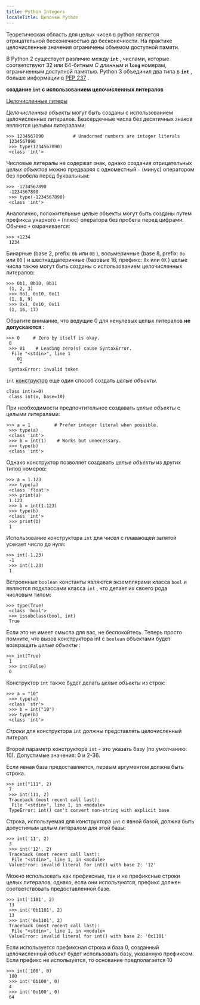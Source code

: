```yaml
---
title: Python Integers
localeTitle: Цепочки Python
---
```

Теоретическая область для целых чисел в python является отрицательной бесконечностью до бесконечности. На практике целочисленные значения ограничены объемом доступной памяти.

В Python 2 существует различие между **`int`** , числами, которые соответствуют 32 или 64-битным _C длинным_ и **`long`** номерам, ограниченным доступной памятью. Python 3 объединил два типа в **`int`** , больше информации в [PEP 237](https://www.python.org/dev/peps/pep-0237/) .

**создание `int` с использованием целочисленных литералов**

[Целочисленные литеры](https://docs.python.org/3/reference/lexical_analysis.html#integer-literals)

_Целочисленные объекты_ могут быть созданы с использованием целочисленных литералов. Безсердечные числа без десятичных знаков являются целыми литералами:
```
>>> 1234567890           # Unadorned numbers are integer literals 
 1234567890 
 >>> type(1234567890) 
 <class 'int'> 
```

Числовые литералы не содержат знак, однако создания отрицательных _целых объектов_ можно предваряя с одноместный `-` (минус) оператором без пробела перед буквальным:
```
>>> -1234567890 
 -1234567890 
 >>> type(-1234567890) 
 <class 'int'> 
```

Аналогично, положительные целые объекты могут быть созданы путем префикса унарного `+` (плюс) оператора без пробела перед цифрами. Обычно `+` омрачивается:
```
>>> +1234 
 1234 
```

Бинарные (base 2, prefix: `0b` или `0B` ), восьмеричные (base 8, prefix: `0o` или `0O` ) и шестнадцатеричные (базовые 16, префикс: `0x` или `0X` ) целые числа также могут быть созданы с использованием целочисленных литералов:
```
>>> 0b1, 0b10, 0b11 
 (1, 2, 3) 
 >>> 0o1, 0o10, 0o11 
 (1, 8, 9) 
 >>> 0x1, 0x10, 0x11 
 (1, 16, 17) 
```

Обратите внимание, что ведущие 0 для ненулевых целых литералов **не допускаются** :
```
>>> 0     # Zero by itself is okay. 
 0 
 >>> 01    # Leading zero(s) cause SyntaxError. 
  File "<stdin>", line 1 
    01 
     ^ 
 SyntaxError: invalid token 
```

`int` [конструктор](https://docs.python.org/3/library/functions.html#int) еще один способ создать _целые объекты._
```
class int(x=0) 
 class int(x, base=10) 
```

При необходимости предпочтительнее создавать _целые объекты_ с целыми литералами:
```
>>> a = 1         # Prefer integer literal when possible. 
 >>> type(a) 
 <class 'int'> 
 >>> b = int(1)    # Works but unnecessary. 
 >>> type(b) 
 <class 'int'> 
```

Однако конструктор позволяет создавать _целые объекты_ из других типов номеров:
```
>>> a = 1.123 
 >>> type(a) 
 <class 'float'> 
 >>> print(a) 
 1.123 
 >>> b = int(1.123) 
 >>> type(b) 
 <class 'int'> 
 >>> print(b) 
 1 
```

Использование конструктора `int` для чисел с плавающей запятой усекает число до нуля:
```
>>> int(-1.23) 
 -1 
 >>> int(1.23) 
 1 
```

Встроенные `boolean` константы являются экземплярами класса `bool` и являются подклассами класса `int` , что делает их своего рода числовым типом:
```
>>> type(True) 
 <class 'bool'> 
 >>> issubclass(bool, int) 
 True 
```

Если это не имеет смысла для вас, не беспокойтесь. Теперь просто помните, что вызов конструктора int с `boolean` объектами будет возвращать _целые объекты_ :
```
>>> int(True) 
 1 
 >>> int(False) 
 0 
```

Конструктор `int` также будет делать _целые объекты_ из строк:
```
>>> a = "10" 
 >>> type(a) 
 <class 'str'> 
 >>> b = int("10") 
 >>> type(b) 
 <class 'int'> 
```

_Строки_ для конструктора `int` должны представлять целочисленный литерал:

Второй параметр конструктора `int` - это указать базу (по умолчанию: 10). Допустимые значения: 0 и 2-36.

Если явная база предоставляется, первым аргументом должна быть строка.
```
>>> int("111", 2) 
 7 
 >>> int(111, 2) 
 Traceback (most recent call last): 
  File "<stdin>", line 1, in <module> 
 TypeError: int() can't convert non-string with explicit base 
```

Строка, используемая для конструктора `int` с явной базой, должна быть допустимым целым литералом для этой базы:
```
>>> int('11', 2) 
 3 
 >>> int('12', 2) 
 Traceback (most recent call last): 
  File "<stdin>", line 1, in <module> 
 ValueError: invalid literal for int() with base 2: '12' 
```

Можно использовать как префиксные, так и не префиксные строки целых литералов, однако, если они используются, префикс должен соответствовать предоставленной базе.
```
>>> int('1101', 2) 
 13 
 >>> int('0b1101', 2) 
 13 
 >>> int('0x1101', 2) 
 Traceback (most recent call last): 
  File "<stdin>", line 1, in <module> 
 ValueError: invalid literal for int() with base 2: '0x1101' 
```

Если используется префиксная строка и база 0, созданный целочисленный объект будет использовать базу, указанную префиксом. Если префикс не используется, то основание предполагается 10
```
>>> int('100', 0) 
 100 
 >>> int('0b100', 0) 
 4 
 >>> int('0o100', 0) 
 64 

```